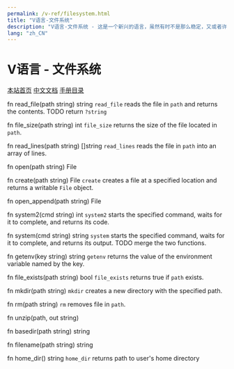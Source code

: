 ```yaml
---
permalink: /v-ref/filesystem.html
title: "V语言-文件系统"
description: "V语言-文件系统 - 这是一个新兴的语言，虽然有时不是那么稳定，又或者许多功能还在实现途中，但是你不得不相信开源社区的强大！它来了，它改变着！ —— V lang"
lang: "zh_CN"
---
```

# V语言 - 文件系统

[本站首页](/)
[中文文档](/docs.html)
[手册目录](/menu/v.html)

fn read_file(path string) string
`read_file` reads the file in `path` and returns the contents.
TODO return `?string`

fn file_size(path string) int
`file_size` returns the size of the file located in `path`.

fn read_lines(path string) []string
`read_lines` reads the file in `path` into an array of lines.

fn open(path string) File

fn create(path string) File
`create` creates a file at a specified location and returns a writable `File` object.

fn open_append(path string) File

fn system2(cmd string) int
`system2` starts the specified command, waits for it to complete, and returns its code.

fn system(cmd string) string
`system` starts the specified command, waits for it to complete, and returns its output.
TODO merge the two functions.

fn getenv(key string) string
`getenv` returns the value of the environment variable named by the key.

fn file_exists(path string) bool
`file_exists` returns true if `path` exists.

fn mkdir(path string)
`mkdir` creates a new directory with the specified path.

fn rm(path string)
`rm` removes file in `path`.

fn unzip(path, out string)

fn basedir(path string) string

fn filename(path string) string

fn home_dir() string
`home_dir` returns path to user's home directory

<script src="/script.js"></script>
